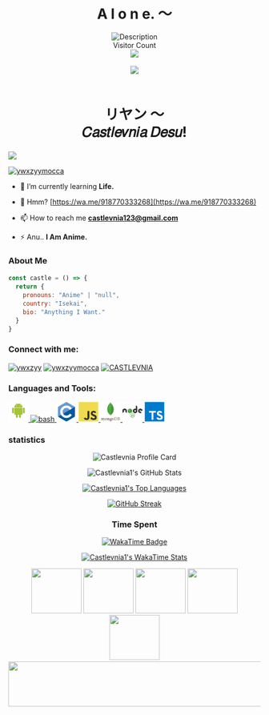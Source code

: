<h1 align="center">A l o n e. 〜<br></h1>
<div align="center">
  <img src="https://cdn.shoob.gg/images/cards/6/16e26f465189965b67fecb6aa9cfcbba91728b82c14f13c36dfacf85f3d90235.webp" alt="Description" style="width: 200px;">
</div>

 <div align="center"> Visitor Count<br>
  <img src="https://profile-counter.glitch.me/Castlevnia1/count.svg" />
</p>
<img src="https://media.giphy.com/media/VgCDAzcKvsR6OM0uWg/giphy.gif" width="50">
</div>
<br>
<h1 align="center">リヤン 〜<br>𝐶𝑎𝑠𝑡𝑙𝑒𝑣𝑛𝑖𝑎 𝐷𝑒𝑠𝑢!</h1>
<img align="center" height="auto" src="https://i.imgur.com/hEvZojZ.jpg"/>




<p align="left"> <a href="https://twitter.com/CASTLEVNIA" target="blank"><img src="https://img.shields.io/twitter/follow/CASTLEVNIA?logo=twitter&style=for-the-badge" alt="ywxzyymocca" /></a> </p>

- 🌱 I’m currently learning **Life.**

- 📝 Hmm? [https://wa.me/918770333268](https://wa.me/918770333268)

- 📫 How to reach me **castlevnia123@gmail.com**

- ⚡ Anu.. **I Am Anime.**

### About Me
```js
const castle = () => {
  return {
    pronouns: "Anime" | "null",
    country: "Isekai",
    bio: "Anything I Want."
  }
}
```

<h3 align="left">Connect with me:</h3>
<p align="left">
<a href="https://dev.to/Castlevnia" target="blank"><img align="center" src="https://raw.githubusercontent.com/rahuldkjain/github-profile-readme-generator/master/src/images/icons/Social/devto.svg" alt="ywxzyy" height="30" width="40" /></a>
<a href="https://twitter.com/CASTLEVNIA" target="blank"><img align="center" src="https://raw.githubusercontent.com/rahuldkjain/github-profile-readme-generator/master/src/images/icons/Social/twitter.svg" alt="ywxzyymocca" height="30" width="40" /></a>
<a href="https://m.youtube.com/@castlevnia1944" target="blank"><img align="center" src="https://raw.githubusercontent.com/rahuldkjain/github-profile-readme-generator/master/src/images/icons/Social/youtube.svg" alt="CASTLEVNIA" height="30" width="40" /></a>
</p>

<h3 align="left">Languages and Tools:</h3>

<p align="left"> <a href="https://developer.android.com" target="_blank" rel="noreferrer"> <img src="https://raw.githubusercontent.com/devicons/devicon/master/icons/android/android-original-wordmark.svg" alt="android" width="40" height="40"/> </a> <a href="https://www.gnu.org/software/bash/" target="_blank" rel="noreferrer"> <img src="https://www.vectorlogo.zone/logos/gnu_bash/gnu_bash-icon.svg" alt="bash" width="40" height="40"/> </a> <a href="https://www.cprogramming.com/" target="_blank" rel="noreferrer"> <img src="https://raw.githubusercontent.com/devicons/devicon/master/icons/c/c-original.svg" alt="c" width="40" height="40"/> </a> <a href="https://developer.mozilla.org/en-US/docs/Web/JavaScript" target="_blank" rel="noreferrer"> <img src="https://raw.githubusercontent.com/devicons/devicon/master/icons/javascript/javascript-original.svg" alt="javascript" width="40" height="40"/> </a> <a href="https://www.mongodb.com/" target="_blank" rel="noreferrer"> <img src="https://raw.githubusercontent.com/devicons/devicon/master/icons/mongodb/mongodb-original-wordmark.svg" alt="mongodb" width="40" height="40"/> </a> <a href="https://nodejs.org" target="_blank" rel="noreferrer"> <img src="https://raw.githubusercontent.com/devicons/devicon/master/icons/nodejs/nodejs-original-wordmark.svg" alt="nodejs" width="40" height="40"/> </a> <a href="https://www.typescriptlang.org/" target="_blank" rel="noreferrer"> <img src="https://raw.githubusercontent.com/devicons/devicon/master/icons/typescript/typescript-original.svg" alt="typescript" width="40" height="40"/> </a> </p>

### statistics
<div align="center">
  <!-- Card Profile Section -->
  <img 
    src="https://cardivo.vercel.app/api?name=Castlevnia%20~&description=Hi,%20i%27m%20a%20just%20Anime,%20Nice%20to%20meet%20you%20👻&image=https://avatars.githubusercontent.com/u/110631529?s=96&v=4&backgroundColor=%23ecf0f1&github=Castlevnia1&pattern=leaf&colorPattern=%23eaeaea" 
    alt="Castlevnia Profile Card" 
    style="height: auto;"
  />

  <!-- GitHub Stats -->
  ![Castlevnia1's GitHub Stats](https://github-readme-stats.vercel.app/api?username=Castlevnia1&show_icons=true&theme=tokyonight)

  <!-- Top Languages -->
  <a href="https://github.com/Castlevnia1">
    <img 
      src="https://github-readme-stats.vercel.app/api/top-langs/?username=Castlevnia1&langs_count=10&exclude_repo=deep-learning-specialization&theme=tokyonight" 
      alt="Castlevnia1's Top Languages" 
    />
  </a>

  <!-- GitHub Streak Stats -->
  [![GitHub Streak](https://github-readme-streak-stats.herokuapp.com?user=Castlevnia1&theme=tokyonight-duo&locale=en)](https://git.io/streak-stats)

  <!-- Time Spent -->
  <h3>Time Spent</h3>

  <!-- WakaTime Badge -->
  [![WakaTime Badge](https://wakatime.com/badge/user/ef147abe-f36f-460c-87f3-51b50708c5bd.svg)](https://wakatime.com/@ef147abe-f36f-460c-87f3-51b50708c5bd)

  <!-- WakaTime Stats -->
  [![Castlevnia1's WakaTime Stats](https://github-readme-stats.vercel.app/api/wakatime?username=Ywxzyy&theme=xcode)](https://github.com/anuraghazra/github-readme-stats)
</div>




<div align="center">
    <img src="https://i.giphy.com/media/3ohc0YpD0LR5wRyz1S/giphy.gif" alt="" style="width: 100px; height: 90px;">
    <img src="https://i.giphy.com/media/3ohc0YpD0LR5wRyz1S/giphy.gif" alt="" style="width: 100px; height: 90px;">
    <img src="https://i.giphy.com/media/3ohc0YpD0LR5wRyz1S/giphy.gif" alt="" style="width: 100px; height: 90px;">
    <img src="https://i.giphy.com/media/3ohc0YpD0LR5wRyz1S/giphy.gif" alt="" style="width: 100px; height: 90px;">
    <img src="https://i.giphy.com/media/3ohc0YpD0LR5wRyz1S/giphy.gif" alt="" style="width: 100px; height: 90px;">
    <br>
    <img src="https://media.giphy.com/media/eyvYnRdP8OQhQ0kW30/giphy.gif" alt="" style="width: 600px; height: 90px;">
</div>










